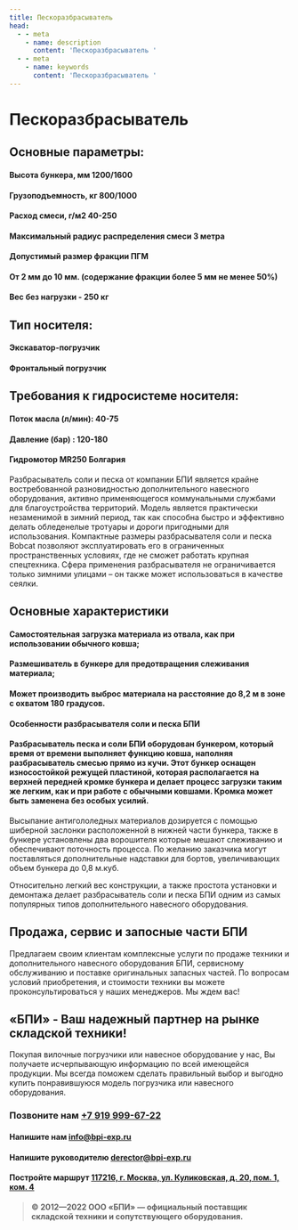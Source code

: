 ```yaml
---
title: Пескоразбрасыватель
head:
  - - meta
    - name: description
      content: 'Пескоразбрасыватель '
  - - meta
    - name: keywords 
      content: 'Пескоразбрасыватель '
---
```


# Пескоразбрасыватель

## Основные параметры:
#### Высота бункера, мм 1200/1600
#### Грузоподъемность, кг 800/1000
#### Расход смеси, г/м2 40-250
#### Максимальный радиус распределения смеси 3 метра
#### Допустимый размер фракции ПГМ
#### От 2 мм до 10 мм. (содержание фракции более 5 мм не менее 50%)
#### Вес без нагрузки - 250 кг

## Тип носителя:
#### Экскаватор-погрузчик
#### Фронтальный погрузчик

## Требования к гидросистеме носителя:
#### Поток масла (л/мин): 40-75
#### Давление (бар) : 120-180
#### Гидромотор MR250 Болгария

Разбрасыватель соли и песка от компании БПИ является крайне востребованной разновидностью дополнительного навесного оборудования, активно применяющегося коммунальными службами для благоустройства территорий. Модель является практически незаменимой в зимний период, так как способна быстро и эффективно делать обледенелые тротуары и дороги пригодными для использования. Компактные размеры разбрасывателя соли и песка Bobcat позволяют эксплуатировать его в ограниченных пространственных условиях, где не сможет работать крупная спецтехника. Сфера применения разбрасывателя не ограничивается только зимними улицами – он также может использоваться в качестве сеялки.

## Основные характеристики

#### Самостоятельная загрузка материала из отвала, как при использовании обычного ковша;
#### Размешиватель в бункере для предотвращения слеживания материала;
#### Может производить выброс материала на расстояние до 8,2 м в зоне с охватом 180 градусов.
#### Особенности разбрасывателя соли и песка БПИ
#### Разбрасыватель песка и соли БПИ оборудован бункером, который время от времени выполняет функцию ковша, наполняя разбрасыватель смесью прямо из кучи. Этот бункер оснащен износостойкой режущей пластиной, которая располагается на верхней передней кромке бункера и делает процесс загрузки таким же легким, как и при работе с обычными ковшами. Кромка может быть заменена без особых усилий.

Высыпание антигололедных материалов дозируется с помощью шиберной заслонки расположенной в нижней части бункера, также в бункере установлены два ворошителя которые мешают слеживанию и обеспечивают поточность процесса.
По желанию заказчика могут поставляться дополнительные надставки для бортов, увеличивающих объем бункера до 0,8 м.куб.

Относительно легкий вес конструкции, а также простота установки и демонтажа делает разбрасыватель соли и песка БПИ одним из самых популярных типов дополнительного навесного оборудования.

## Продажа, сервис и запосные части БПИ
Предлагаем своим клиентам комплексные услуги по продаже техники и дополнительного навесного оборудования БПИ, сервисному обслуживанию и поставке оригинальных запасных частей. По вопросам условий приобретения, и стоимости техники вы можете проконсультироваться у наших менеджеров. Мы ждем вас!




## «БПИ» - Ваш надежный партнер на рынке складской техники!

Покупая вилочные погрузчики или навесное оборудование у нас, Вы получаете исчерпывающую информацию по всей имеющейся продукции. Мы всегда поможем сделать правильный выбор и выгодно купить понравившуюся модель погрузчика или навесного оборудования.


### Позвоните нам <a href="tel:+79199996722">+7 919 999-67-22</a>

#### Напишите нам <a href="mailto:info@bpi-exp.ru">info@bpi-exp.ru</a>

#### Напишите руководителю <a href="mailto:derector@bpi-exp.ru">derector@bpi-exp.ru</a>

#### Постройте маршрут <a href="https://yandex.ru/maps/213/moscow/?from=api-maps&ll=37.560718%2C55.567506&mode=routes&origin=jsapi_2_1_79&rtext=~55.567988%2C37.560664&rtt=mt&ruri=~&z=19">117216, г. Москва, ул. Куликовская, д. 20, пом. 1, ком. 4</a>

> **© 2012—2022 ООО «БПИ» — официальный поставщик складской техники и сопутствующего оборудования.**
